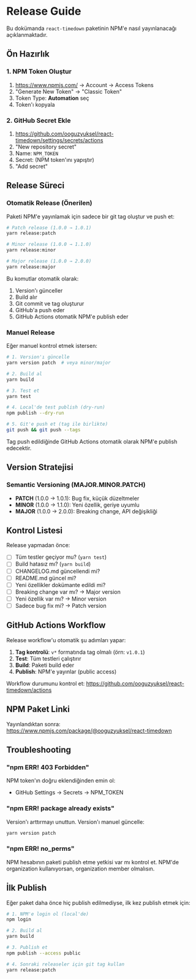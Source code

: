 # Release Guide

Bu dokümanda `react-timedown` paketinin NPM'e nasıl yayınlanacağı açıklanmaktadır.

## Ön Hazırlık

### 1. NPM Token Oluştur

1. https://www.npmjs.com/ → Account → Access Tokens
2. "Generate New Token" → "Classic Token"
3. Token Type: **Automation** seç
4. Token'ı kopyala

### 2. GitHub Secret Ekle

1. https://github.com/ooguzyuksel/react-timedown/settings/secrets/actions
2. "New repository secret"
3. Name: `NPM_TOKEN`
4. Secret: (NPM token'ını yapıştır)
5. "Add secret"

## Release Süreci

### Otomatik Release (Önerilen)

Paketi NPM'e yayınlamak için sadece bir git tag oluştur ve push et:

```bash
# Patch release (1.0.0 → 1.0.1)
yarn release:patch

# Minor release (1.0.0 → 1.1.0)
yarn release:minor

# Major release (1.0.0 → 2.0.0)
yarn release:major
```

Bu komutlar otomatik olarak:
1. Version'ı günceller
2. Build alır
3. Git commit ve tag oluşturur
4. GitHub'a push eder
5. GitHub Actions otomatik NPM'e publish eder

### Manuel Release

Eğer manuel kontrol etmek istersen:

```bash
# 1. Version'ı güncelle
yarn version patch  # veya minor/major

# 2. Build al
yarn build

# 3. Test et
yarn test

# 4. Local'de test publish (dry-run)
npm publish --dry-run

# 5. Git'e push et (tag ile birlikte)
git push && git push --tags
```

Tag push edildiğinde GitHub Actions otomatik olarak NPM'e publish edecektir.

## Version Stratejisi

### Semantic Versioning (MAJOR.MINOR.PATCH)

- **PATCH** (1.0.0 → 1.0.1): Bug fix, küçük düzeltmeler
- **MINOR** (1.0.0 → 1.1.0): Yeni özellik, geriye uyumlu
- **MAJOR** (1.0.0 → 2.0.0): Breaking change, API değişikliği

## Kontrol Listesi

Release yapmadan önce:

- [ ] Tüm testler geçiyor mu? (`yarn test`)
- [ ] Build hatasız mı? (`yarn build`)
- [ ] CHANGELOG.md güncellendi mi?
- [ ] README.md güncel mi?
- [ ] Yeni özellikler dokümante edildi mi?
- [ ] Breaking change var mı? → Major version
- [ ] Yeni özellik var mı? → Minor version
- [ ] Sadece bug fix mi? → Patch version

## GitHub Actions Workflow

Release workflow'u otomatik şu adımları yapar:

1. **Tag kontrolü**: `v*` formatında tag olmalı (örn: `v1.0.1`)
2. **Test**: Tüm testleri çalıştırır
3. **Build**: Paketi build eder
4. **Publish**: NPM'e yayınlar (public access)

Workflow durumunu kontrol et:
https://github.com/ooguzyuksel/react-timedown/actions

## NPM Paket Linki

Yayınlandıktan sonra:
https://www.npmjs.com/package/@ooguzyuksel/react-timedown

## Troubleshooting

### "npm ERR! 403 Forbidden"

NPM token'ın doğru eklendiğinden emin ol:
- GitHub Settings → Secrets → NPM_TOKEN

### "npm ERR! package already exists"

Version'ı arttırmayı unuttun. Version'ı manuel güncelle:
```bash
yarn version patch
```

### "npm ERR! no_perms"

NPM hesabının paketi publish etme yetkisi var mı kontrol et.
NPM'de organization kullanıyorsan, organization member olmalısın.

## İlk Publish

Eğer paket daha önce hiç publish edilmediyse, ilk kez publish etmek için:

```bash
# 1. NPM'e login ol (local'de)
npm login

# 2. Build al
yarn build

# 3. Publish et
npm publish --access public

# 4. Sonraki releaseler için git tag kullan
yarn release:patch
```

